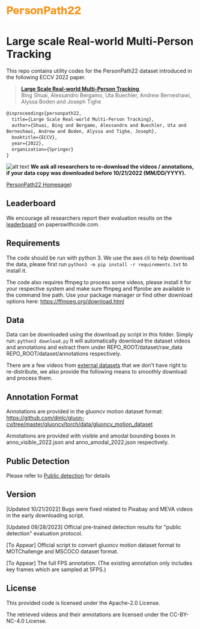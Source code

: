 ![alt text](readme/personpath22.png)

# Large scale Real-world Multi-Person Tracking

This repo contains utility codes for the PersonPath22 dataset introduced in the
following ECCV 2022 paper.

> [**Large Scale Real-world Multi-Person Tracking**](https://www.amazon.science/publications/large-scale-real-world-multi-person-tracking),            
> Bing Shuai, Alessandro Bergamo, Uta Buechler, Andrew Berneshawi, Alyssa Boden and Joseph Tighe        


    @inproceedings{personpath22,
      title={Large Scale Real-world Multi-Person Tracking},
      author={Shuai, Bing and Bergamo, Alessandro and Buechler, Uta and Berneshawi, Andrew and Boden, Alyssa and Tighe, Joseph},
      booktitle={ECCV},
      year={2022},
      organization={Springer}
    }


![alt text](readme/personpath22_small.gif)
**We ask all researchers to re-download the videos / annotations, if your data copy was downloaded before 10/21/2022 (MM/DD/YYYY).**

[PersonPath22 Homepage](https://amazon-science.github.io/tracking-dataset/personpath22.html))


## Leaderboard
We encourage all researchers report their evaluation results on the [leaderboard](https://paperswithcode.com/sota/multi-object-tracking-on-personpath22) 
on paperswithcode.com.


## Requirements
The code should be run with python 3. We use the aws cli to help download the data, please first run
`python3 -m pip install -r requirements.txt` to install it.

The code also requires ffmpeg to process some videos, please install it for your respective system 
and make sure ffmpeg and ffprobe are available in the command line path. Use your package manager 
or find other download options here: https://ffmpeg.org/download.html

## Data 
Data can be downloaded using the download.py script in this folder. Simply run:
`python3 download.py`
It will automatically download the dataset videos and annotations and extract them under
REPO_ROOT/dataset/raw_data REPO_ROOT/dataset/annotations respectively.

There are a few videos from [external datasets](readme/external_dataset.md) that we don't have right to re-distribute, 
we also provide the following means to smoothly download and process them.  

## Annotation Format
Annotations are provided in the gluoncv motion dataset format:
https://github.com/dmlc/gluon-cv/tree/master/gluoncv/torch/data/gluoncv_motion_dataset

Annotations are provided with visible and amodal bounding boxes in anno_visible_2022.json and anno_amodal_2022.json
respectively.

## Public Detection
Please refer to [Public detection](readme/public_detection.md) for details

## Version
[Updated 10/21/2022] Bugs were fixed related to Pixabay and MEVA videos in the early downloading script. 

[Updated 09/28/2023] Official pre-trained detection results for "public detection" evaluation protocol.

[To Appear] Official script to convert gluoncv motion dataset format to MOTChallenge and MSCOCO dataset format.

[To Appear] The full FPS annotation. (The existing annotation only includes key frames which are sampled at 5FPS.)  


## License
This provided code is licensed under the Apache-2.0 License. 

The retrieved videos and their annotations are licensed under the CC-BY-NC-4.0 License.

